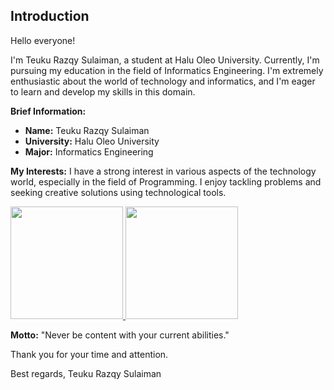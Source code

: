 ## Introduction

Hello everyone!

I'm Teuku Razqy Sulaiman, a student at Halu Oleo University. Currently, I'm pursuing my education in the field of Informatics Engineering. I'm extremely enthusiastic about the world of technology and informatics, and I'm eager to learn and develop my skills in this domain.

**Brief Information:**
- **Name:** Teuku Razqy Sulaiman
- **University:** Halu Oleo University
- **Major:** Informatics Engineering

**My Interests:**
I have a strong interest in various aspects of the technology world, especially in the field of Programming. I enjoy tackling problems and seeking creative solutions using technological tools.

<p align="left">
<a href="https://github.com/gilangadhan">
  <img height="180em" src="https://github-readme-stats-eight-theta.vercel.app/api?username=razqy26&show_icons=true&theme=algolia&include_all_commits=true&count_private=true"/>
  <img height="180em" src="https://github-readme-stats-eight-theta.vercel.app/api/top-langs/?username=razqy26&layout=compact&langs_count=8&theme=algolia"/>
</a>
</p>

**Motto:**
"Never be content with your current abilities."

Thank you for your time and attention.

Best regards,
Teuku Razqy Sulaiman
